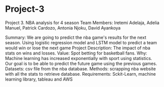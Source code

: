# Project-3
Project 3. NBA analysis for 4 season
Team Members: Iretemi Adelaja, Adelia Manuel, Patrick Cardozo, Antonia Njoku, David Ayankoya

Summary: We are going to predict the nba game's results for the next season. Using logistic regression model and LSTM model to predict a team would win or lose the next game 
Project Description: The impact of nba stats on wins and losses. 
Value: Spot betting for basketball fans.
Why: Machine learning has increased exponentially with sport using statistics. Our goal is to be able to predict the future game using the previous games.
Datasets: csv file from the nba database. 
Methods: scrapping nba website with all the stats to retrieve database. 
Requirements: Sckit-Learn, machine learning library, tableau and AWS
